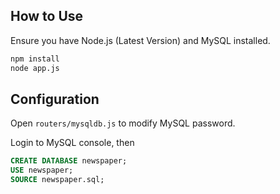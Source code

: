 ## How to Use
Ensure you have Node.js (Latest Version) and MySQL installed.

```sh
npm install
node app.js
```
## Configuration
Open `routers/mysqldb.js` to modify MySQL password.

Login to MySQL console, then
```sql
CREATE DATABASE newspaper;
USE newspaper;
SOURCE newspaper.sql;
```